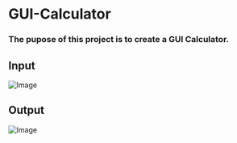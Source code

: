 # GUI-Calculator

### The pupose of this project is to create a GUI Calculator.

## Input 

![Image](https://github.com/user-attachments/assets/663464cf-cea2-41b1-8d38-c24a3bb2a679)

## Output

![Image](https://github.com/user-attachments/assets/72b7d9e5-aeae-4c78-9bf5-a1c5f76c858f)

